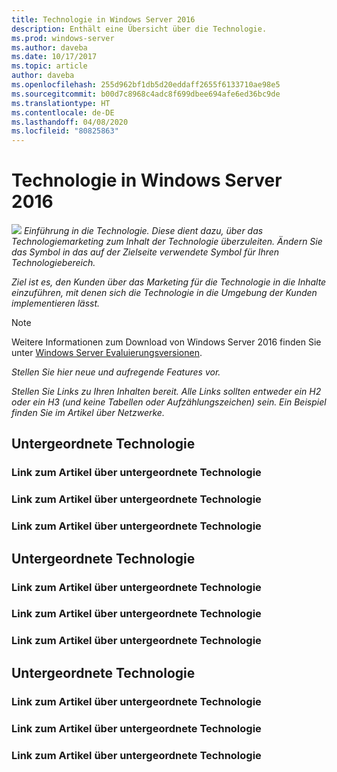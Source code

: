 ```yaml
---
title: Technologie in Windows Server 2016
description: Enthält eine Übersicht über die Technologie.
ms.prod: windows-server
ms.author: daveba
ms.date: 10/17/2017
ms.topic: article
author: daveba
ms.openlocfilehash: 255d962bf1db5d20eddaff2655f6133710ae98e5
ms.sourcegitcommit: b00d7c8968c4adc8f699dbee694afe6ed36bc9de
ms.translationtype: HT
ms.contentlocale: de-DE
ms.lasthandoff: 04/08/2020
ms.locfileid: "80825863"
---
```

# <a name="technology-in-windows-server-2016"></a>Technologie in Windows Server 2016 

<img src="media/6-networking.png" style='align:left'> *Einführung in die Technologie. Diese dient dazu, über das Technologiemarketing zum Inhalt der Technologie überzuleiten. Ändern Sie das Symbol in das auf der Zielseite verwendete Symbol für Ihren Technologiebereich.*

*Ziel ist es, den Kunden über das Marketing für die Technologie in die Inhalte einzuführen, mit denen sich die Technologie in die Umgebung der Kunden implementieren lässt.*



>[!Note]
> Weitere Informationen zum Download von Windows Server 2016 finden Sie unter [Windows Server Evaluierungsversionen](https://www.microsoft.com/evalcenter/evaluate-windows-server-2016).

*Stellen Sie hier neue und aufregende Features vor.*

*Stellen Sie Links zu Ihren Inhalten bereit. Alle Links sollten entweder ein H2 oder ein H3 (und keine Tabellen oder Aufzählungszeichen) sein. Ein Beispiel finden Sie im Artikel über Netzwerke.*
## <a name="sub-technology"></a>Untergeordnete Technologie

### <a name="link-to-article-about-sub-technology"></a>Link zum Artikel über untergeordnete Technologie

### <a name="link-to-article-about-sub-technology"></a>Link zum Artikel über untergeordnete Technologie

### <a name="link-to-article-about-sub-technology"></a>Link zum Artikel über untergeordnete Technologie

## <a name="sub-technology"></a>Untergeordnete Technologie
    
### <a name="link-to-article-about-sub-technology"></a>Link zum Artikel über untergeordnete Technologie

### <a name="link-to-article-about-sub-technology"></a>Link zum Artikel über untergeordnete Technologie

### <a name="link-to-article-about-sub-technology"></a>Link zum Artikel über untergeordnete Technologie
## <a name="sub-technology"></a>Untergeordnete Technologie

### <a name="link-to-article-about-sub-technology"></a>Link zum Artikel über untergeordnete Technologie

### <a name="link-to-article-about-sub-technology"></a>Link zum Artikel über untergeordnete Technologie

### <a name="link-to-article-about-sub-technology"></a>Link zum Artikel über untergeordnete Technologie
    